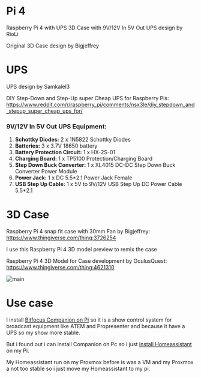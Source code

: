 # Pi 4
Raspberry Pi 4 with UPS 3D Case 
with 9V/12V In 5V Out UPS design 
by RioLi

Original 3D Case design by Bigjeffrey


# UPS
UPS design by Samkalel3

DIY Step-Down and Step-Up super Cheap UPS for Raspberry Pis: https://www.reddit.com/r/raspberry_pi/comments/nsx3le/diy_stepdown_and_stepup_super_cheap_ups_for/

### 9V/12V In 5V Out UPS Equipment:

1. **Schottky Diodes:** 2 x 1N5822 Schottky Diodes
2. **Batteries:** 3 x 3.7V 18650 battery
3. **Battery Protection Circuit:** 1 x HX-2S-01
4. **Charging Board:** 1 x TP5100 Protection/Charging Board
5. **Step Down Buck Converter:** 1 x XL4015 DC-DC Step Down Buck Converter Power Module
6. **Power Jack:** 1 x DC 5.5*2.1 Power Jack Female
7. **USB Step Up Cable:** 1 x 5V to 9V/12V USB Step Up DC Power Cable 5.5*2.1


# 3D Case
Raspberry Pi 4 snap fit case with 30mm Fan by Bigjeffrey:
https://www.thingiverse.com/thing:3726254

I use this Raspberry Pi 4 3D model preview to remix the case

Raspberry Pi 4 3D Model for Case development by OculusQuest:
https://www.thingiverse.com/thing:4621310

![main](IMG_9388.jpeg)

# Use case
I install [Bitfocus Companion on Pi](https://github.com/bitfocus/companion) so it is a show control system for broadcast equipment like ATEM and Propresenter and because it have a UPS so my show more stable.

But i found out i can install Companion on Pc so i just [install Homeassistant](https://www.home-assistant.io/installation/raspberrypi/) on my Pi.

My Homeassistant run on my Proxmox before is was a VM and my Proxmox a not too stable so i just move my Homeassistant to my pi.
